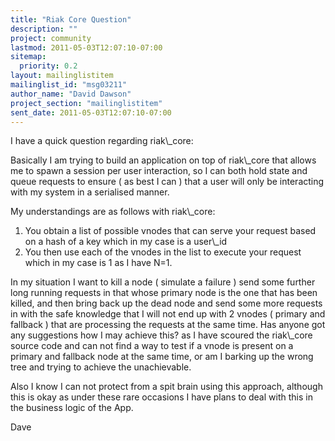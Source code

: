 ```yaml
---
title: "Riak Core Question"
description: ""
project: community
lastmod: 2011-05-03T12:07:10-07:00
sitemap:
  priority: 0.2
layout: mailinglistitem
mailinglist_id: "msg03211"
author_name: "David Dawson"
project_section: "mailinglistitem"
sent_date: 2011-05-03T12:07:10-07:00
---
```



I have a quick question regarding riak\\_core:

 Basically I am trying to build an application on top of riak\\_core that 
allows me to spawn a session per user interaction, so I can both hold state and 
queue requests to ensure ( as best I can ) that a user will only be interacting 
with my system in a serialised manner.

 My understandings are as follows with riak\\_core:

 1. You obtain a list of possible vnodes that can serve your request 
based on a hash of a key which in my case is a user\\_id
 2. You then use each of the vnodes in the list to execute your request 
which in my case is 1 as I have N=1.

 In my situation I want to kill a node ( simulate a failure ) send some 
further long running requests in that whose primary node is the one that has 
been killed, and then bring back up the dead node and send some more requests 
in with the safe knowledge that I will not end up with 2 vnodes ( primary 
and fallback ) that are processing the requests at the same time. Has anyone 
got any suggestions how I may achieve this? as I have scoured the riak\\_core 
source code and can not find a way to test if a vnode is present on a primary 
and fallback node at the same time, or am I barking up the wrong tree and 
trying to achieve the unachievable.

 Also I know I can not protect from a spit brain using this approach, 
although this is okay as under these rare occasions I have plans to deal with 
this in the business logic of the App.


Dave
